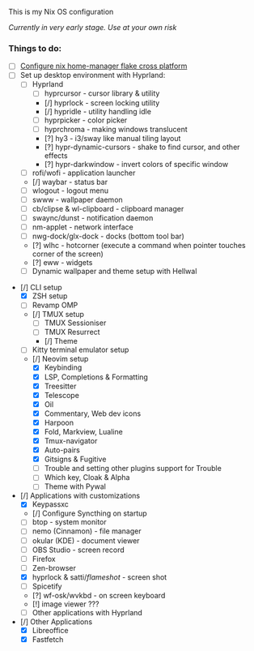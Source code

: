 This is my Nix OS configuration

_Currently in very early stage. Use at your own risk_

### Things to do:

- [ ] [Configure nix home-manager flake cross platform](https://www.reddit.com/r/NixOS/comments/1bwngdo/comment/l9zjwra/)
- [ ] Set up desktop environment with Hyprland:
  - [ ] Hyprland
    - [ ] hyprcursor - cursor library & utility
    - [/] hyprlock - screen locking utility
    - [/] hypridle - utility handling idle
    - [ ] hyprpicker - color picker
    - [ ] hyprchroma - making windows translucent
    - [?] hy3 - i3/sway like manual tiling layout
    - [?] hypr-dynamic-cursors - shake to find cursor, and other effects
    - [?] hypr-darkwindow - invert colors of specific window
  - [ ] rofi/wofi - application launcher
  - [/] waybar - status bar
  - [ ] wlogout - logout menu
  - [ ] swww - wallpaper daemon
  - [ ] cb/clipse & wl-clipboard - clipboard manager
  - [ ] swaync/dunst - notification daemon
  - [ ] nm-applet - network interface
  - [ ] nwg-dock/glx-dock - docks (bottom tool bar)
  - [?] wlhc - hotcorner (execute a command when pointer touches corner of the screen)
  - [?] eww - widgets
  - [ ] Dynamic wallpaper and theme setup with Hellwal
- [/] CLI setup
  - [x] ZSH setup
  - [ ] Revamp OMP
  - [/] TMUX setup
    - [ ] TMUX Sessioniser
    - [ ] TMUX Resurrect
    - [/] Theme
  - [ ] Kitty terminal emulator setup
  - [/] Neovim setup
    - [x] Keybinding
    - [x] LSP, Completions & Formatting
    - [x] Treesitter
    - [x] Telescope
    - [x] Oil
    - [x] Commentary, Web dev icons
    - [x] Harpoon
    - [x] Fold, Markview, Lualine
    - [x] Tmux-navigator
    - [x] Auto-pairs
    - [x] Gitsigns & Fugitive
    - [ ] Trouble and setting other plugins support for Trouble
    - [ ] Which key, Cloak & Alpha
    - [ ] Theme with Pywal
- [/] Applications with customizations
  - [x] Keypassxc
  - [/] Configure Syncthing on startup
  - [ ] btop - system monitor
  - [ ] nemo (Cinnamon) - file manager
  - [ ] okular (KDE) - document viewer
  - [ ] OBS Studio - screen record
  - [ ] Firefox
  - [ ] Zen-browser
  - [x] hyprlock & satti/_flameshot_ - screen shot
  - [ ] Spicetify
  - [?] wf-osk/wvkbd - on screen keyboard
  - [!] image viewer ???
  - [ ] Other applications with Hyprland
- [/] Other Applications
  - [x] Libreoffice
  - [x] Fastfetch
